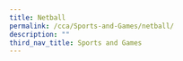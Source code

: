 ```yaml
---
title: Netball
permalink: /cca/Sports-and-Games/netball/
description: ""
third_nav_title: Sports and Games
---
```


